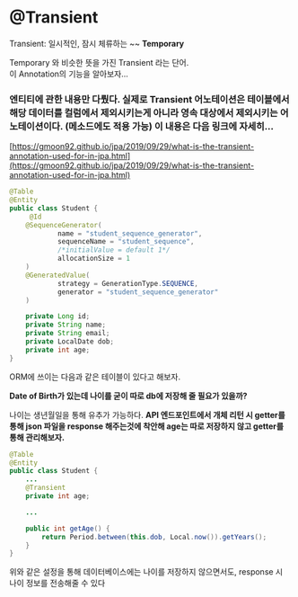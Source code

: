 # @Transient

Transient: 일시적인, 잠시 체류하는 ~~ **Temporary**

Temporary 와 비슷한 뜻을 가진 Transient 라는 단어.  
이 Annotation의 기능을 알아보자...

### 엔티티에 관한 내용만 다뤘다. 실제로 Transient 어노테이션은 테이블에서 해당 데이터를 컬럼에서 제외시키는게 아니라 영속 대상에서 제외시키는 어노테이션이다. (메소드에도 적용 가능) 이 내용은 다음 링크에 자세히...

[https://gmoon92.github.io/jpa/2019/09/29/what-is-the-transient-annotation-used-for-in-jpa.html](https://gmoon92.github.io/jpa/2019/09/29/what-is-the-transient-annotation-used-for-in-jpa.html)

```java
@Table
@Entity
public class Student {
     @Id
    @SequenceGenerator(
            name = "student_sequence_generator",
            sequenceName = "student_sequence",
            /*initialValue = default 1*/
            allocationSize = 1
    )
    @GeneratedValue(
            strategy = GenerationType.SEQUENCE,
            generator = "student_sequence_generator"
    )

    private Long id;
    private String name;
    private String email;
    private LocalDate dob;
    private int age;
}
```

ORM에 쓰이는 다음과 같은 테이블이 있다고 해보자.

**Date of Birth가 있는데 나이를 굳이 따로 db에 저장해 줄 필요가 있을까?**

나이는 생년월일을 통해 유추가 가능하다. **API 엔드포인트에서 개체 리턴 시 getter를 통해 json 파일을 response 해주는것에 착안해 age는 따로 저장하지 않고 getter를 통해 관리해보자.**

```java
@Table
@Entity
public class Student {
    ...
    @Transient
    private int age;

    ...

    public int getAge() {
        return Period.between(this.dob, Local.now()).getYears();
    }
}
```

위와 같은 설정을 통해 데이터베이스에는 나이를 저장하지 않으면서도, response 시 나이 정보를 전송해줄 수 있다
